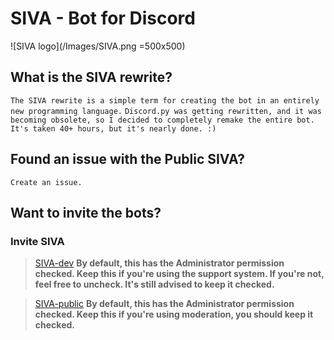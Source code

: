 # SIVA - Bot for Discord

![SIVA logo](/Images/SIVA.png =500x500)

## What is the SIVA rewrite?
`The SIVA rewrite is a simple term for creating the bot in an entirely new programming language.`
`Discord.py was getting rewritten, and it was becoming obsolete, so I decided to completely remake the entire bot.`
`It's taken 40+ hours, but it's nearly done. :)`

## Found an issue with the Public SIVA?
`Create an issue.`

## Want to invite the bots?

### Invite SIVA
> [SIVA-dev](https://discordapp.com/oauth2/authorize?scope=bot&client_id=410547925597421571&permissions=8) **By default, this has the Administrator permission checked. Keep this if you're using the support system. If you're not, feel free to uncheck. It's still advised to keep it checked.**

> [SIVA-public](https://discordapp.com/oauth2/authorize?client_id=320942091049893888&scope=bot&permissions=8) **By default, this has the Administrator permission checked. Keep this if you're using moderation, you should keep it checked.**